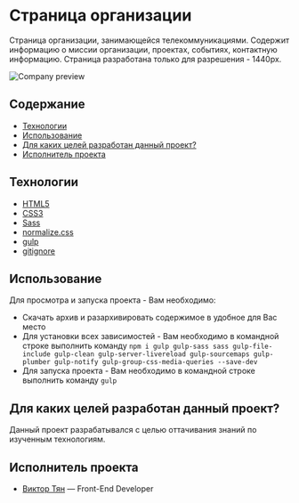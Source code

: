 # Страница организации

Страница организации, занимающейся телекоммуникациями. Содержит информацию о миссии организации, проектах, событиях, контактную информацию.
Страница разработана только для разрешения - 1440px.

![Company preview](https://github.com/vityan99/Telecommunication-company-page/blob/main/preview-project.png)

## Содержание

- [Технологии](#технологии)
- [Использование](#использование)
- [Для каких целей разработан данный проект?](#для-каких-целей-разработан-данный-проект)
- [Исполнитель проекта](#исполнитель-проекта)

## Технологии

- [HTML5](https://html.com/html5/)
- [CSS3](https://www.w3schools.com/W3CSS/)
- [Sass](https://sass-scss.ru/guide/)
- [normalize.css](https://necolas.github.io/normalize.css/)
- [gulp](https://gulpjs.com/)
- [gitignore](https://docs.gitignore.io/)

## Использование

Для просмотра и запуска проекта - Вам необходимо:

- Скачать архив и разархивировать содержимое в удобное для Вас место
- Для установки всех зависимостей - Вам необходимо в командной строке выполнить команду
  `npm i gulp gulp-sass sass gulp-file-include gulp-clean gulp-server-livereload gulp-sourcemaps gulp-plumber gulp-notify gulp-group-css-media-queries --save-dev`
- Для запуска проекта - Вам необходимо в командной строке выполнить команду `gulp`

## Для каких целей разработан данный проект?

Данный проект разрабатывался с целью оттачивания знаний по изученным технологиям.

## Исполнитель проекта

- [Виктор Тян](https://t.me/vityan00) — Front-End Developer
